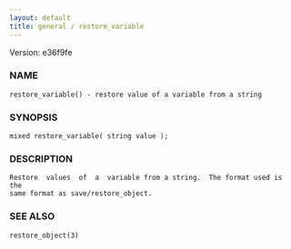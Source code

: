 ```yaml
---
layout: default
title: general / restore_variable
---
```


Version: e36f9fe




### NAME
    restore_variable() - restore value of a variable from a string


### SYNOPSIS
    mixed restore_variable( string value );


### DESCRIPTION
    Restore  values  of  a  variable from a string.  The format used is the
    same format as save/restore_object.


### SEE ALSO
    restore_object(3)



